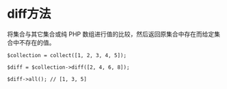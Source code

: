 # diff方法

将集合与其它集合或纯 PHP 数组进行值的比较，然后返回原集合中存在而给定集合中不存在的值。

```
$collection = collect([1, 2, 3, 4, 5]);

$diff = $collection->diff([2, 4, 6, 8]);

$diff->all(); // [1, 3, 5]
```